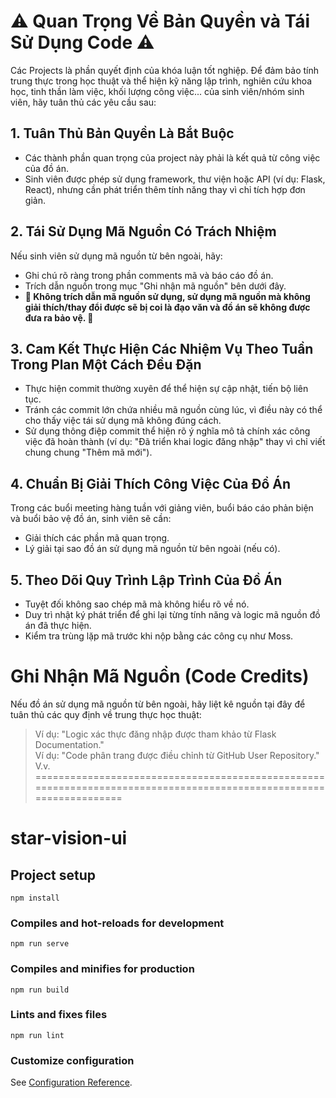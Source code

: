 # **⚠️ Quan Trọng Về Bản Quyền và Tái Sử Dụng Code ⚠️**
Các Projects là phần quyết định của khóa luận tốt nghiệp. Để đảm bảo tính trung thực trong học thuật và thể hiện kỹ năng lập trình, nghiên cứu khoa học, tinh thần làm việc, khối lượng công việc... của sinh viên/nhóm sinh viên, hãy tuân thủ các yêu cầu sau:

## **1. Tuân Thủ Bản Quyền Là Bắt Buộc**
- Các thành phần quan trọng của project này phải là kết quả từ công việc của đồ án.
- Sinh viên được phép sử dụng framework, thư viện hoặc API (ví dụ: Flask, React), nhưng cần phát triển thêm tính năng thay vì chỉ tích hợp đơn giản.
## **2. Tái Sử Dụng Mã Nguồn Có Trách Nhiệm**
Nếu sinh viên sử dụng mã nguồn từ bên ngoài, hãy:
- Ghi chú rõ ràng trong phần comments mã và báo cáo đồ án.
- Trích dẫn nguồn trong mục "Ghi nhận mã nguồn" bên dưới đây.
- **🔴 Không trích dẫn mã nguồn sử dụng, sử dụng mã nguồn mà không giải thích/thay đổi được sẽ bị coi là đạo văn và đồ án sẽ không được đưa ra bảo vệ. 🔴**
## **3. Cam Kết Thực Hiện Các Nhiệm Vụ Theo Tuần Trong Plan Một Cách Đều Đặn**
- Thực hiện commit thường xuyên để thể hiện sự cập nhật, tiến bộ liên tục.
- Tránh các commit lớn chứa nhiều mã nguồn cùng lúc, vì điều này có thể cho thấy việc tái sử dụng mã không đúng cách.
- Sử dụng thông điệp commit thể hiện rõ ý nghĩa mô tả chính xác công việc đã hoàn thành (ví dụ: "Đã triển khai logic đăng nhập" thay vì chỉ viết chung chung "Thêm mã mới").
## **4. Chuẩn Bị Giải Thích Công Việc Của Đồ Án**
Trong các buổi meeting hàng tuần với giảng viên, buổi báo cáo phản biện và buổi bảo vệ đồ án, sinh viên sẽ cần:
- Giải thích các phần mã quan trọng.
- Lý giải tại sao đồ án sử dụng mã nguồn từ bên ngoài (nếu có).
## **5. Theo Dõi Quy Trình Lập Trình Của Đồ Án**
- Tuyệt đối không sao chép mã mà không hiểu rõ về nó.
- Duy trì nhật ký phát triển để ghi lại từng tính năng và logic mã nguồn đồ án đã thực hiện.
- Kiểm tra trùng lặp mã trước khi nộp bằng các công cụ như Moss.
# **Ghi Nhận Mã Nguồn (Code Credits)**
Nếu đồ án sử dụng mã nguồn từ bên ngoài, hãy liệt kê nguồn tại đây để tuân thủ các quy định về trung thực học thuật:
> Ví dụ: "Logic xác thực đăng nhập được tham khảo từ Flask Documentation."  
> Ví dụ: "Code phân trang được điều chỉnh từ GitHub User Repository."  
> V.v.  
===================================================================================================================

# star-vision-ui

## Project setup
```
npm install
```

### Compiles and hot-reloads for development
```
npm run serve
```

### Compiles and minifies for production
```
npm run build
```

### Lints and fixes files
```
npm run lint
```

### Customize configuration
See [Configuration Reference](https://cli.vuejs.org/config/).
